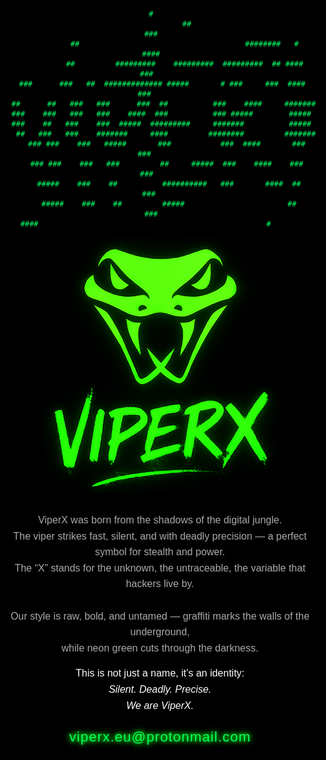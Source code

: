                                                                              #    
                ##                                                         ###    
               ##                                     ########   #        ####    
               ##         #########    #########  #########  ## ####     ###      
     ###      ###   ##  ############# #####       # ###     ###  ####   ###       
      ##      ##   ###   ###      ###  ##          ###    ####     #######        
      ###    ###   ###   ###    ####  ###          ### #####        #####         
      ###    ##   ###    ###  #####  #########     #######          #####         
       ##   ###   ###    #######     ####         ########         #######        
       ### ###    ###   #####       ###           ###  ####       ###   ###       
       ### ###    ###   ###         ##     #####  ###    ####    ###     ###      
        #####    ###    ##          ##########   ###       ####  ##       ###     
        #####    ###    ##         #####                       ##          ###    
        ####                                                   #                  

<!DOCTYPE html>
<html lang="nl">
<head>
  <meta charset="UTF-8" />
  <meta name="viewport" content="width=device-width, initial-scale=1" />
  <title>ViperX</title>
  <style>
    html, body {
      height: 100%;
      margin: 0;
      background: #000;
      display: flex;
      flex-direction: column;
      justify-content: center;
      align-items: center;
      font-family: 'Arial', sans-serif;
      color: #00ff66;
      text-align: center;
    }
    img {
      max-width: 80%;
      height: auto;
      display: block;
    }
    .email {
      margin-top: 20px;
      font-size: 1.4rem;
      letter-spacing: 1px;
      color: #00ff66;
      text-shadow: 
        0 0 6px #0f0,
        0 0 12px #0f0;
    }
    .intro {
      margin-top: 30px;
      max-width: 800px;
      font-size: 1rem;
      line-height: 1.6;
      color: #aaa; /* Grey */
    }
    .highlight {
      margin-top: 15px;
      color: #fff; /* white */
    }
  </style>
</head>
<body>
  <img src="ViperX_logo_web.png" alt="ViperX graffiti logo" />
  <div class="intro">
    ViperX was born from the shadows of the digital jungle.<br>
    The viper strikes fast, silent, and with deadly precision — a perfect symbol for stealth and power.<br>
    The “X” stands for the unknown, the untraceable, the variable that hackers live by.<br><br>
    Our style is raw, bold, and untamed — graffiti marks the walls of the underground, <br>while neon green cuts through the darkness.<br>
    <div class="highlight">
      This is not just a name, it’s an identity:<br>
      <em>Silent. Deadly. Precise.<br>
      We are ViperX.</em>
    </div>
      <div class="email">viperx.eu@protonmail.com</div>
  </div>
</body>
</html>
